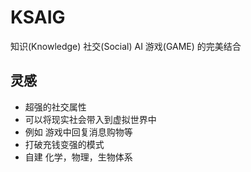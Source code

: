 # KSAIG    
知识(Knowledge) 社交(Social) AI 游戏(GAME) 的完美结合    

## 灵感
- 超强的社交属性
- 可以将现实社会带入到虚拟世界中
- 例如 游戏中回复消息购物等
- 打破充钱变强的模式
- 自建 化学，物理，生物体系
